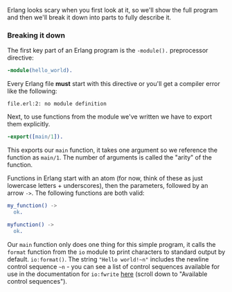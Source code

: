 Erlang looks scary when you first look at it, so we'll show the full program and
then we'll break it down into parts to fully describe it.

### Breaking it down

The first key part of an Erlang program is the `-module().` preprocessor directive:

```erlang
-module(hello_world).
```

Every Erlang file **must** start with this directive or you'll get a compiler error like the following:

```
file.erl:2: no module definition
```

Next, to use functions from the module we've written we have to export them explicitly.

```erlang
-export([main/1]).
```

This exports our `main` function, it takes one argument so we reference the function as `main/1`. The number of arguments is called the "arity" of the function.


Functions in Erlang start with an atom (for now, think of these as just lowercase letters + underscores), then the parameters, followed by an arrow `->`. The following functions are both valid:

```erlang
my_function() ->
  ok.

myfunction() ->
  ok.
```

Our `main` function only does one thing for this simple program, it calls the `format` function from the `io` module to print characters to standard output by default. `io:format()`. The string `"Hello world!~n"` includes the newline control sequence `~n` - you can see a list of control sequences available for use in the documentation for `io:fwrite` [here][1] (scroll down to "Available control sequences").

[1]: https://www.erlang.org/doc/man/io.html#fwrite-1
